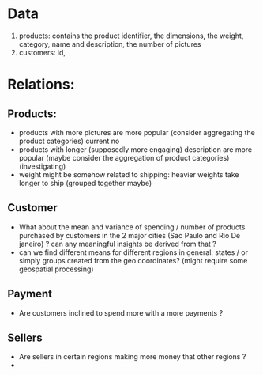 # Data
1. products: contains the product identifier, the dimensions, the weight, category, name and description, the number of pictures
2. customers: id,

# Relations:

## Products: 
* products with more pictures are more popular (consider aggregating the product categories) current no 
* products with longer (supposedly more engaging) description are more popular (maybe consider the aggregation of product categories) (investigating)
* weight might be somehow related to shipping: heavier weights take longer to ship (grouped together maybe)

## Customer
* What about the mean and variance of spending / number of products purchased by customers in the 2 major cities (Sao Paulo and Rio De janeiro) ? can any meaningful insights be derived from that ?
* can we find different means for different regions in general: states / or simply groups created from the geo coordinates? (might require some geospatial processing)

## Payment
* Are customers inclined to spend more with a more payments ?
## Sellers
* Are sellers in certain regions making more money that other regions ?
* 

